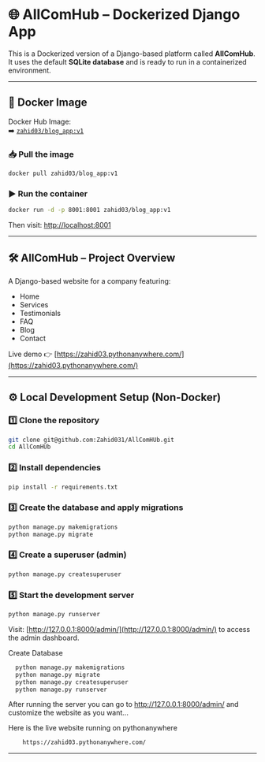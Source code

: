
# 🌐 AllComHub – Dockerized Django App

This is a Dockerized version of a Django-based platform called **AllComHub**.  
It uses the default **SQLite database** and is ready to run in a containerized environment.

---

## 🐳 Docker Image

Docker Hub Image:  
➡️ [`zahid03/blog_app:v1`](https://hub.docker.com/r/zahid03/blog_app)

### 📥 Pull the image

```bash
docker pull zahid03/blog_app:v1
```

### ▶️ Run the container

```bash
docker run -d -p 8001:8001 zahid03/blog_app:v1
```

Then visit: [http://localhost:8001](http://localhost:8001)

---

## 🛠️ AllComHub – Project Overview

A Django-based website for a company featuring:
- Home
- Services
- Testimonials
- FAQ
- Blog
- Contact

Live demo 👉 [https://zahid03.pythonanywhere.com/](https://zahid03.pythonanywhere.com/)

---

## ⚙️ Local Development Setup (Non-Docker)

### 1️⃣ Clone the repository

```bash
git clone git@github.com:Zahid031/AllComHUb.git
cd AllComHUb
```

### 2️⃣ Install dependencies

```bash
pip install -r requirements.txt
```

### 3️⃣ Create the database and apply migrations

```bash
python manage.py makemigrations
python manage.py migrate
```

### 4️⃣ Create a superuser (admin)

```bash
python manage.py createsuperuser
```

### 5️⃣ Start the development server

```bash
python manage.py runserver
```

Visit: [http://127.0.0.1:8000/admin/](http://127.0.0.1:8000/admin/) to access the admin dashboard.



Create Database
```bash
  python manage.py makemigrations
  python manage.py migrate
  python manage.py createsuperuser
  python manage.py runserver

```
After running the server you can go to http://127.0.0.1:8000/admin/
and customize the website as you want...

Here is the live website running on pythonanywhere

```bash
    https://zahid03.pythonanywhere.com/
```


---


